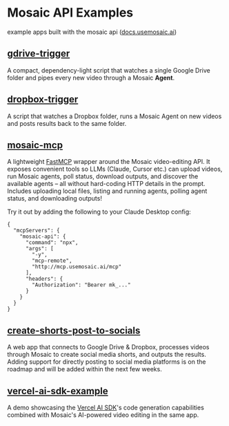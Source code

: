 # Mosaic API Examples

example apps built with the mosaic api ([docs.usemosaic.ai](https://docs.usemosaic.ai))

## [gdrive-trigger](https://github.com/mosaic-ai-labs/api-examples/tree/main/gdrive-trigger)

A compact, dependency-light script that watches a single Google Drive folder and pipes every new video through a Mosaic **Agent**.

## [dropbox-trigger](https://github.com/mosaic-ai-labs/api-examples/tree/main/dropbox-trigger)

A script that watches a Dropbox folder, runs a Mosaic Agent on new videos and posts results back to the same folder.

## [mosaic-mcp](https://github.com/mosaic-ai-labs/api-examples/tree/main/mosaic-mcp)

A lightweight [FastMCP](https://gofastmcp.com) wrapper around the Mosaic video-editing API.
It exposes convenient tools so LLMs (Claude, Cursor etc.) can upload
videos, run Mosaic agents, poll status, download outputs, and discover the
available agents – all without hard-coding HTTP details in the prompt.
Includes uploading local files, listing and running agents, polling agent
status, and downloading outputs!

Try it out by adding the following to your Claude Desktop config:

```jsonc
{
  "mcpServers": {
    "mosaic-api": {
      "command": "npx",
      "args": [
        "-y",
        "mcp-remote",
        "http://mcp.usemosaic.ai/mcp"
      ],
      "headers": {
        "Authorization": "Bearer mk_..."
      }
    }
  }
}
```

## [create-shorts-post-to-socials](https://github.com/mosaic-ai-labs/api-examples/tree/main/create-shorts-post-to-socials)

A web app that connects to Google Drive & Dropbox, processes videos through Mosaic to create social media shorts, and outputs the results.
Adding support for directly posting to social media platforms is on the roadmap and will be added within the next few weeks.


## [vercel-ai-sdk-example](https://github.com/mosaic-ai-labs/api-examples/tree/main/vercel-ai-sdk-example)

A demo showcasing the [Vercel AI SDK](https://ai-sdk.dev/)'s code generation capabilities combined with Mosaic's AI-powered video editing in the same app.